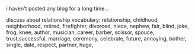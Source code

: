 i haven't posted any blog for a long time...

discuss about relationship
vocabulary:
relationship, childhood, neighborhood, retired, firefighter, divorced, niece, nephew, 
fair, blind, joke, frog, knee, author, musician, career, barber, scissor, spouce,
trust,successful, marriage, ceremony, celebrate, future, annoying, bother, single, date, respect, partner, huge,      
